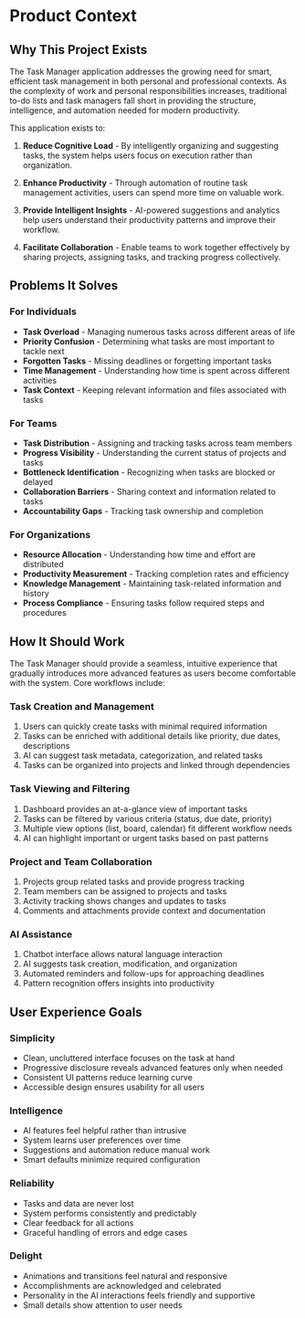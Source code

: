# Product Context

## Why This Project Exists

The Task Manager application addresses the growing need for smart, efficient task management in both personal and professional contexts. As the complexity of work and personal responsibilities increases, traditional to-do lists and task managers fall short in providing the structure, intelligence, and automation needed for modern productivity.

This application exists to:

1. **Reduce Cognitive Load** - By intelligently organizing and suggesting tasks, the system helps users focus on execution rather than organization.

2. **Enhance Productivity** - Through automation of routine task management activities, users can spend more time on valuable work.

3. **Provide Intelligent Insights** - AI-powered suggestions and analytics help users understand their productivity patterns and improve their workflow.

4. **Facilitate Collaboration** - Enable teams to work together effectively by sharing projects, assigning tasks, and tracking progress collectively.

## Problems It Solves

### For Individuals

- **Task Overload** - Managing numerous tasks across different areas of life
- **Priority Confusion** - Determining what tasks are most important to tackle next
- **Forgotten Tasks** - Missing deadlines or forgetting important tasks
- **Time Management** - Understanding how time is spent across different activities
- **Task Context** - Keeping relevant information and files associated with tasks

### For Teams

- **Task Distribution** - Assigning and tracking tasks across team members
- **Progress Visibility** - Understanding the current status of projects and tasks
- **Bottleneck Identification** - Recognizing when tasks are blocked or delayed
- **Collaboration Barriers** - Sharing context and information related to tasks
- **Accountability Gaps** - Tracking task ownership and completion

### For Organizations

- **Resource Allocation** - Understanding how time and effort are distributed
- **Productivity Measurement** - Tracking completion rates and efficiency
- **Knowledge Management** - Maintaining task-related information and history
- **Process Compliance** - Ensuring tasks follow required steps and procedures

## How It Should Work

The Task Manager should provide a seamless, intuitive experience that gradually introduces more advanced features as users become comfortable with the system. Core workflows include:

### Task Creation and Management

1. Users can quickly create tasks with minimal required information
2. Tasks can be enriched with additional details like priority, due dates, descriptions
3. AI can suggest task metadata, categorization, and related tasks
4. Tasks can be organized into projects and linked through dependencies

### Task Viewing and Filtering

1. Dashboard provides an at-a-glance view of important tasks
2. Tasks can be filtered by various criteria (status, due date, priority)
3. Multiple view options (list, board, calendar) fit different workflow needs
4. AI can highlight important or urgent tasks based on past patterns

### Project and Team Collaboration

1. Projects group related tasks and provide progress tracking
2. Team members can be assigned to projects and tasks
3. Activity tracking shows changes and updates to tasks
4. Comments and attachments provide context and documentation

### AI Assistance

1. Chatbot interface allows natural language interaction
2. AI suggests task creation, modification, and organization
3. Automated reminders and follow-ups for approaching deadlines
4. Pattern recognition offers insights into productivity

## User Experience Goals

### Simplicity

- Clean, uncluttered interface focuses on the task at hand
- Progressive disclosure reveals advanced features only when needed
- Consistent UI patterns reduce learning curve
- Accessible design ensures usability for all users

### Intelligence

- AI features feel helpful rather than intrusive
- System learns user preferences over time
- Suggestions and automation reduce manual work
- Smart defaults minimize required configuration

### Reliability

- Tasks and data are never lost
- System performs consistently and predictably
- Clear feedback for all actions
- Graceful handling of errors and edge cases

### Delight

- Animations and transitions feel natural and responsive
- Accomplishments are acknowledged and celebrated
- Personality in the AI interactions feels friendly and supportive
- Small details show attention to user needs 